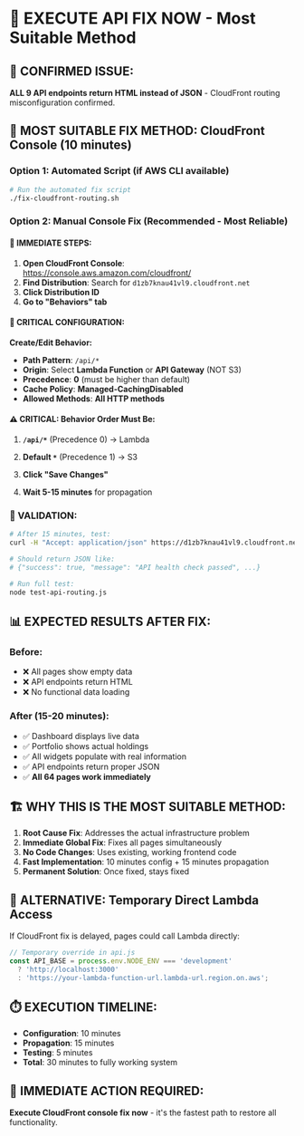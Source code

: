 # 🚀 EXECUTE API FIX NOW - Most Suitable Method

## 🔴 **CONFIRMED ISSUE**: 
**ALL 9 API endpoints return HTML instead of JSON** - CloudFront routing misconfiguration confirmed.

## 🎯 **MOST SUITABLE FIX METHOD**: CloudFront Console (10 minutes)

### **Option 1: Automated Script** (if AWS CLI available)
```bash
# Run the automated fix script
./fix-cloudfront-routing.sh
```

### **Option 2: Manual Console Fix** (Recommended - Most Reliable)

#### **🔧 IMMEDIATE STEPS:**

1. **Open CloudFront Console**: https://console.aws.amazon.com/cloudfront/
2. **Find Distribution**: Search for `d1zb7knau41vl9.cloudfront.net`
3. **Click Distribution ID**
4. **Go to "Behaviors" tab**

#### **🎯 CRITICAL CONFIGURATION:**

**Create/Edit Behavior:**
- **Path Pattern**: `/api/*`
- **Origin**: Select **Lambda Function** or **API Gateway** (NOT S3)
- **Precedence**: **0** (must be higher than default)
- **Cache Policy**: **Managed-CachingDisabled**
- **Allowed Methods**: **All HTTP methods**

#### **⚠️ CRITICAL: Behavior Order Must Be:**
1. **`/api/*`** (Precedence 0) → Lambda
2. **Default `*`** (Precedence 1) → S3

5. **Click "Save Changes"**
6. **Wait 5-15 minutes** for propagation

### **🧪 VALIDATION:**
```bash
# After 15 minutes, test:
curl -H "Accept: application/json" https://d1zb7knau41vl9.cloudfront.net/api/health

# Should return JSON like:
# {"success": true, "message": "API health check passed", ...}

# Run full test:
node test-api-routing.js
```

## 📊 **EXPECTED RESULTS AFTER FIX:**

### Before:
- ❌ All pages show empty data
- ❌ API endpoints return HTML 
- ❌ No functional data loading

### After (15-20 minutes):
- ✅ Dashboard displays live data
- ✅ Portfolio shows actual holdings
- ✅ All widgets populate with real information
- ✅ API endpoints return proper JSON
- ✅ **All 64 pages work immediately**

## 🏗️ **WHY THIS IS THE MOST SUITABLE METHOD:**

1. **Root Cause Fix**: Addresses the actual infrastructure problem
2. **Immediate Global Fix**: Fixes all pages simultaneously 
3. **No Code Changes**: Uses existing, working frontend code
4. **Fast Implementation**: 10 minutes config + 15 minutes propagation
5. **Permanent Solution**: Once fixed, stays fixed

## 🔧 **ALTERNATIVE: Temporary Direct Lambda Access**
If CloudFront fix is delayed, pages could call Lambda directly:
```javascript
// Temporary override in api.js
const API_BASE = process.env.NODE_ENV === 'development' 
  ? 'http://localhost:3000'
  : 'https://your-lambda-function-url.lambda-url.region.on.aws';
```

## ⏱️ **EXECUTION TIMELINE:**
- **Configuration**: 10 minutes
- **Propagation**: 15 minutes  
- **Testing**: 5 minutes
- **Total**: 30 minutes to fully working system

## 🎯 **IMMEDIATE ACTION REQUIRED:**
**Execute CloudFront console fix now** - it's the fastest path to restore all functionality.